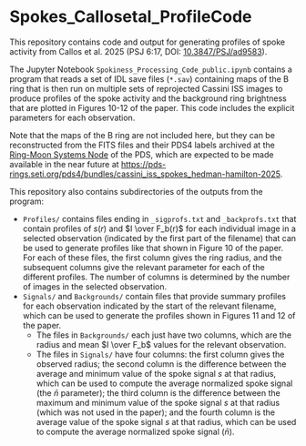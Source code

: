 # Spokes_Callosetal_ProfileCode
This repository contains code and output for generating profiles of spoke activity from Callos et al. 2025 (PSJ 6:17, DOI: [10.3847/PSJ/ad9583](http://doi.org/10.3847/PSJ/ad9583)). 

The Jupyter Notebook `Spokiness_Processing_Code_public.ipynb` contains a program that reads a set of IDL save files (`*.sav`) containing maps of the B ring that is then run on multiple sets of reprojected Cassini ISS images to produce profiles of the spoke activity and the background ring brightness that are plotted in Figures 10-12 of the paper. This code includes the explicit parameters for each observation. 

Note that the maps of the B ring are not included here, but they can be reconstructed from the FITS files and their PDS4 labels archived at the [Ring-Moon Systems Node](https://pds-rings.seti.org/) of the PDS, which are expected to be made available in the near future at https://pds-rings.seti.org/pds4/bundles/cassini_iss_spokes_hedman-hamilton-2025.

This repository also contains subdirectories of the outputs from the program:
  - `Profiles/` contains files ending in `_sigprofs.txt` and `_backprofs.txt` that contain profiles of $s(r)$ and $I \over F_b(r)$ for each individual image in a selected observation (indicated by the first part of the filename) that can be used to generate profiles like that shown in Figure 10 of the paper. For each of these files, the first column gives the ring radius, and the subsequent columns give the relevant parameter for each of the different profiles. The number of columns is determined by the number of images in the selected observation.
  - `Signals/` and `Backgrounds/` contain files that provide summary profiles for each observation indicated by the start of the relevant filename, which can be used to generate the profiles shown in Figures 11 and 12 of the paper.
    - The files in `Backgrounds/` each just have two columns, which are the radius and mean $I \over F_b$ values for the relevant observation.
    - The files in `Signals/` have four columns: the first column gives the observed radius; the second column is the difference between the average and minimum value of the spoke signal $s$ at that radius, which can be used to compute the average normalized spoke signal (the $\bar{n}$ parameter); the third column is the difference between the maximum and minimum value of the spoke signal $s$ at that radius (which was not used in the paper); and the fourth column is the average value of the spoke signal $s$ at that radius, which can be used to compute the average normalized spoke signal ($\bar{n}$).
